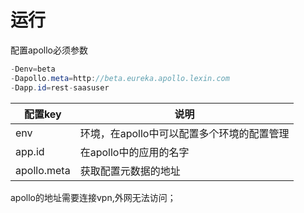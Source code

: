 # 运行

配置apollo必须参数

```java
-Denv=beta
-Dapollo.meta=http://beta.eureka.apollo.lexin.com
-Dapp.id=rest-saasuser
```


|配置key|说明|
|---|---|
|env|环境，在apollo中可以配置多个环境的配置管理|
|app.id|在apollo中的应用的名字|
|apollo.meta|获取配置元数据的地址|




apollo的地址需要连接vpn,外网无法访问；
